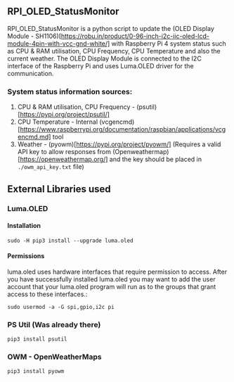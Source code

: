 ## RPI_OLED_StatusMonitor

RPI_OLED_StatusMonitor is a python script to update the (OLED Display Module - SH1106)[https://robu.in/product/0-96-inch-i2c-iic-oled-lcd-module-4pin-with-vcc-gnd-white/] with Raspberry Pi 4 system status such as CPU & RAM utilisation, CPU Frequency, CPU Temperature and also the current weather. The OLED Display Module is connected to the I2C interface of the Raspberry Pi and uses Luma.OLED driver for the communication. 

### System status information sources:
1. CPU & RAM utilisation, CPU Frequency - (psutil)[https://pypi.org/project/psutil/]
2. CPU Temperature - Internal (vcgencmd)[https://www.raspberrypi.org/documentation/raspbian/applications/vcgencmd.md] tool
3. Weather - (pyowm)[https://pypi.org/project/pyowm/] (Requires a valid API key to allow responses from (Openweathermap)[https://openweathermap.org/] and the key should be placed in `./owm_api_key.txt` file)

## External Libraries used

### Luma.OLED

#### Installation

`sudo -H pip3 install --upgrade luma.oled`

#### Permissions

luma.oled uses hardware interfaces that require permission to access. After you have successfully installed luma.oled you may want to add the user account that your luma.oled program will run as to the groups that grant access to these interfaces.:

`sudo usermod -a -G spi,gpio,i2c pi`

### PS Util (Was already there)

`pip3 install psutil`

### OWM - OpenWeatherMaps

`pip3 install pyowm`

